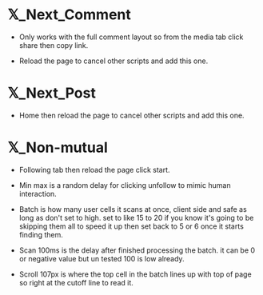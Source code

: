 #  𝕏_Next_Comment

- Only works with the full comment layout so from the media tab click share then copy link. 

- Reload the page to cancel other scripts and add this one.

#  𝕏_Next_Post

- Home then reload the page to cancel other scripts and add this one.

#  𝕏_Non-mutual

- Following tab then reload the page click start.

- Min max is a random delay for clicking unfollow to mimic human interaction.

- Batch is how many user cells it scans at once, client side and safe as long as don't set to high. set to like 15 to 20 if you know it's going to be skipping them all to speed it up then set back to 5 or 6 once it starts finding them.

- Scan 100ms is the delay after finished processing the batch. it can be 0 or negative value but un tested 100 is low already.

- Scroll 107px is where the top cell in the batch lines up with top of page so right at the cutoff line to read it.
